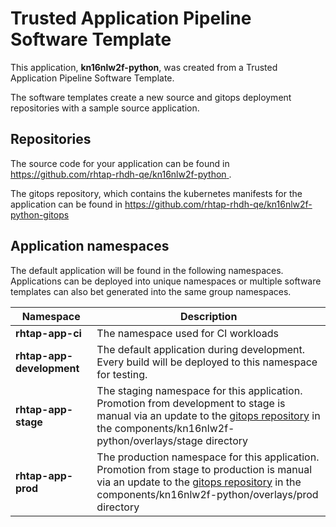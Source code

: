 # Trusted Application Pipeline Software Template

This application, **kn16nlw2f-python**, was created from a Trusted Application Pipeline Software Template.

The software templates create a new source and gitops deployment repositories with a sample source application. 

## Repositories

The source code for your application can be found in [https://github.com/rhtap-rhdh-qe/kn16nlw2f-python ](https://github.com/rhtap-rhdh-qe/kn16nlw2f-python ).
 
The gitops repository, which contains the kubernetes manifests for the application can be found in 
[https://github.com/rhtap-rhdh-qe/kn16nlw2f-python-gitops ](https://github.com/rhtap-rhdh-qe/kn16nlw2f-python-gitops ) 

## Application namespaces 

The default application will be found in the following namespaces. Applications can be deployed into unique namespaces or multiple software templates can also bet generated into the same group namespaces.  

|  Namespace   |  Description   |  
| -------- | -------- |
| **rhtap-app-ci** | The namespace used for CI workloads |
| **rhtap-app-development** | The default application during development. Every build will be deployed to this namespace for testing. |
| **rhtap-app-stage** | The staging namespace for this application. Promotion from development to stage is manual via an update to the [gitops repository](https://github.com/rhtap-rhdh-qe/kn16nlw2f-python-gitops ) in the components/kn16nlw2f-python/overlays/stage directory |
| **rhtap-app-prod** | The production namespace for this application. Promotion from stage to production is manual via an update to the [gitops repository](https://github.com/rhtap-rhdh-qe/kn16nlw2f-python-gitops ) in the components/kn16nlw2f-python/overlays/prod directory |